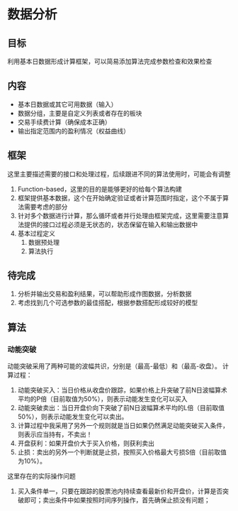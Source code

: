 # 数据分析

## 目标

利用基本日数据形成计算框架，可以简易添加算法完成参数检查和效果检查

## 内容

-   基本日数据或其它可用数据（输入）
-   数据分组，主要是自定义列表或者存在的板块
-   交易手续费计算（确保成本正确）
-   输出指定范围内的盈利情况（权益曲线）

## 框架

这里主要描述需要的接口和处理过程，后续跟进不同的算法使用时，可能会有调整

1. Function-based，这里的目的是能够更好的给每个算法构建
2. 框架提供基本数据，这个在开始确定验证或者计算范围时指定，这个不属于算法需要考虑的部分
3. 针对多个数据进行计算，那么循环或者并行处理由框架完成，这里需要注意算法提供的接口过程必须是无状态的，状态保留在输入和输出数据中
4. 基本过程定义
    1. 数据预处理
    2. 算法执行

## 待完成

1. 分析并输出交易和盈利结果，可以帮助形成作图数据，分析数据
2. 考虑找到几个可选参数的最佳搭配，根据参数搭配形成较好的模型

## 算法

### 动能突破

动能突破采用了两种可能的波幅共识，分别是（最高-最低）和（最高-收盘）。
计算过程：

1. 动能突破买入：当日价格从收盘价跟踪，如果价格上升突破了前N日波幅算术平均的P倍（目前取值为50%），则表示动能发生变化可以买入
2. 动能突破卖出：当日开盘价向下突破了前N日波幅算术平均的L倍（目前取值50%），则表示动能发生变化可以卖出。
3. 计算过程中我采用了另外一个规则就是当日如果仍然满足动能突破买入条件，则表示应当持有，不卖出！
4. 开盘获利：如果开盘价大于买入价格，则获利卖出
5. 止损：卖出的另外一个判断就是止损，按照买入价格最大亏损S倍（目前取值为10%）。

这里存在的实际操作问题
1. 买入条件单一，只要在跟踪的股票池内持续查看最新价和开盘价，计算是否突破即可；卖出条件中如果按照时间序列操作，首先确保止损没有问题；